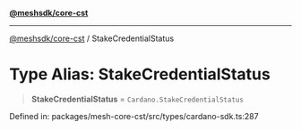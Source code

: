[**@meshsdk/core-cst**](../README.md)

***

[@meshsdk/core-cst](../globals.md) / StakeCredentialStatus

# Type Alias: StakeCredentialStatus

> **StakeCredentialStatus** = `Cardano.StakeCredentialStatus`

Defined in: packages/mesh-core-cst/src/types/cardano-sdk.ts:287
